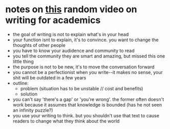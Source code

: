 # notes on [this](https://www.youtube.com/watch?v=vtIzMaLkCaM) random video on writing for academics

- the goal of writing is not to explain what's in your head
- your function isnt to explain, it's to convince. you want to change the thoughts of other people
- you have to know your audidence and community to read
- you tell the community they are smart and amazing, but missed this one little thing
- the purpose is not to be new, it's to move the conversation forward
- you cannot be a perfectionist when you write--it makes no sense, your shit will be outdated in a few years
- outline:
  - problem (situation has to be unstable // cost and benefits)
  - solution
- you can't say 'there's a gap' or 'you're wrong'. the former often doesn't work because it assumes that knowledge is bounded (has he not seen an infinity puzzle?)
- you use your writing to think. but you shouldn't use that text to cause readers to change what they think about the world